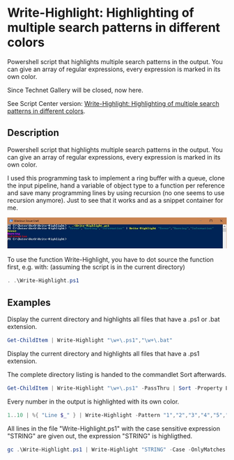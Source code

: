 # Write-Highlight: Highlighting of multiple search patterns in different colors
Powershell script that highlights multiple search patterns in the output. You can give an array of regular expressions, every expression is marked in its own color.

Since Technet Gallery will be closed, now here.

See Script Center version: [Write-Highlight: Highlighting of multiple search patterns in different colors](https://gallery.technet.microsoft.com/Write-Highlight-Highlightin-4884d23b).

## Description
Powershell script that highlights multiple search patterns in the output. You can give an array of regular expressions, every expression is marked in its own color.

I used this programming task to implement a ring buffer with a queue, clone the input pipeline, hand a variable of object type to a function per reference and save many programming lines by using recursion (no one seems to use recursion anymore). Just to see that it works and as a snippet container for me.

![Screenshot](Screenshot.jpg)

To use the function Write-Highlight, you have to dot source the function first, e.g. with:
(assuming the script is in the current directory)
```powershell
. .\Write-Highlight.ps1
```

## Examples
Display the current directory and highlights all files that have a .ps1 or .bat extension.
```powershell
Get-ChildItem | Write-Highlight "\w+\.ps1","\w+\.bat"
```

Display the current directory and highlights all files that have a .ps1 extension.

The complete directory listing is handed to the commandlet Sort afterwards.
```powershell
Get-ChildItem | Write-Highlight "\w+\.ps1" -PassThru | Sort -Property Length
```

Every number in the output is highlighted with its own color.
```powershell
1..10 | %{ "Line $_" } | Write-Highlight -Pattern "1","2","3","4","5","6","7","8","9","10"
```

All lines in the file "Write-Highlight.ps1" with the case sensitive expression "STRING" are given out, the expression "STRING" is highligthed.
```powershell
gc .\Write-Highlight.ps1 | Write-Highlight "STRING" -Case -OnlyMatches
```
